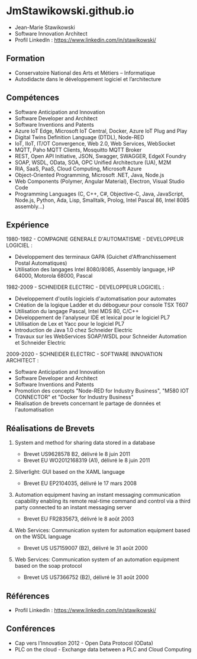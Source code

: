 # JmStawikowski.github.io
- Jean-Marie Stawikowski
- Software Innovation Architect
- Profil LinkedIn : https://www.linkedin.com/in/stawikowski/

Formation
-----------
- Conservatoire National des Arts et Métiers – Informatique
- Autodidacte dans le développement logiciel et l’architecture

Compétences
-----------
- Software Anticipation and Innovation
- Software Developer and Architect
- Software Inventions and Patents
- Azure IoT Edge, Microsoft IoT Central, Docker, Azure IoT Plug and Play
- Digital Twins Definition Language (DTDL), Node-RED
- IoT, IIoT, IT/OT Convergence, Web 2.0, Web Services, WebSocket
- MQTT, Paho MQTT Clients, Mosquitto MQTT Broker
- REST, Open API Initiative, JSON, Swagger, SWAGGER, EdgeX Foundry
- SOAP, WSDL, OData, SOA, OPC Unified Architecture (UA), M2M
- RIA, SaaS, PaaS, Cloud Computing, Microsoft Azure
- Object-Oriented Programming, Microsoft .NET, Java, Node.js
- Web Components (Polymer, Angular Material), Electron, Visual Studio Code
- Programming Languages (C, C++, C#, Objective-C, Java, JavaScript, Node.js, Python, Ada, Lisp, Smalltalk, Prolog, Intel Pascal 86, Intel 8085 assembly...)

Expérience
-----------
1980-1982 - COMPAGNIE GENERALE D'AUTOMATISME - DEVELOPPEUR LOGICIEL :
- Développement des terminaux GAPA (Guichet d'Affranchissement Postal Automatiques)
- Utilisation des langages Intel 8080/8085, Assembly language, HP 64000, Motorola 68000, Pascal

1982-2009 - SCHNEIDER ELECTRIC - DEVELOPPEUR LOGICIEL :
- Développement d'outils logiciels d'automatisation pour automates
- Création de la logique Ladder et du débogueur pour console TSX T607
- Utilisation du langage Pascal, Intel MDS 80, C/C++
- Développement de l'analyseur IDE et lexical pour le logiciel PL7
- Utilisation de Lex et Yacc pour le logiciel PL7
- Introduction de Java 1.0 chez Schneider Electric
- Travaux sur les WebServices SOAP/WSDL pour Schneider Automation et Schneider Electric

2009-2020 - SCHNEIDER ELECTRIC - SOFTWARE INNOVATION ARCHITECT :
- Software Anticipation and Innovation
- Software Developer and Architect
- Software Inventions and Patents
- Promotion des concepts "Node-RED for Industry Business", "M580 IOT CONNECTOR" et "Docker for Industry Business"
- Réalisation de brevets concernant le partage de données et l'automatisation

Réalisations de Brevets
-----------------------
1. System and method for sharing data stored in a database
   - Brevet US9628578 B2, délivré le 8 juin 2011
   - Brevet EU WO2012168319 (A1), délivré le 8 juin 2011

2. Silverlight: GUI based on the XAML language
   - Brevet EU EP2104035, délivré le 17 mars 2008

3. Automation equipment having an instant messaging communication capability enabling its remote real-time command and control via a third party connected to an instant messaging server
   - Brevet EU FR2835673, délivré le 8 août 2003

4. Web Services: Communication system for automation equipment based on the WSDL language
   - Brevet US US7159007 (B2), délivré le 31 août 2000

5. Web Services: Communication system of an automation equipment based on the soap protocol
   - Brevet US US7366752 (B2), délivré le 31 août 2000

Références
----------
- Profil LinkedIn : https://www.linkedin.com/in/stawikowski/

Conférences
-----------
- Cap vers l'Innovation 2012 - Open Data Protocol (OData)
- PLC on the cloud - Exchange data between a PLC and Cloud Computing

